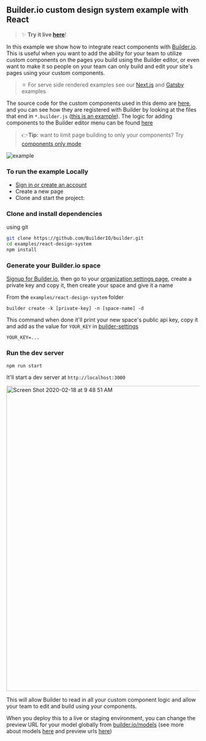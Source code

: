 ## Builder.io custom design system example with React

> ✨ **Try it live [here](https://builder.io/fiddle/4b2e0a2e4b1a44a88a5e6f8c46cdfe7c)**!

In this example we show how to integrate react components with [Builder.io](https://builder.io). This is useful when you want to add the ability for your team to utilize custom components on the pages you build using the Builder editor, or even want to make it so people on your team can only build and edit your site's pages using your custom components.

> ⚛️ For serve side rendered examples see our [Next.js](https://github.com/BuilderIO/builder/tree/master/examples/next-js) and [Gatsby](https://github.com/BuilderIO/gatsby-starter-builder) examples

The source code for the custom components used in this demo are [here](src/components), and you can see how they are registered with Builder by looking at the files that end in `*.builder.js` ([this is an example](https://github.com/BuilderIO/builder/blob/master/examples/react-design-system/src/components/ProductsList/ProductsList.builder.js)). The logic for adding components to the Builder editor menu can be found [here](https://github.com/BuilderIO/builder/blob/master/examples/react-design-system/src/builder-settings.js)

> 👉**Tip:** want to limit page building to only your components? Try [components only mode](https://builder.io/c/docs/guides/components-only-mode)

<img src="https://imgur.com/PJW3b4S.gif" alt="example" />

### To run the example Locally

- [Sign in or create an account](https://builder.io)
- Create a new page
- Clone and start the project:



### Clone and install dependencies

using git

```bash
git clone https://github.com/BuilderIO/builder.git
cd examples/react-design-system
npm install
```

### Generate your Builder.io space

<!-- TODO: link "private key" to a forum post or doc showing how to create that -->

[Signup for Builder.io](builder.io/signup), then go to your [organization settings page](https://builder.io/account/organization?root=true), create a private key and copy it, then create your space and give it a name

From the `examples/react-design-system` folder
```
builder create -k [private-key] -n [space-name] -d
```

This command when done it'll print your new space's public api key, copy it and add as the value for `YOUR_KEY` in [builder-settings](./src/builder-settings.s)

```
YOUR_KEY=...
```

### Run the dev server

```
npm run start
```

It'll start a dev server at `http://localhost:3000`


<img width="796" alt="Screen Shot 2020-02-18 at 9 48 51 AM" src="https://user-images.githubusercontent.com/5093430/74763082-f5457100-5233-11ea-870b-a1b17c7f99fe.png">

This will allow Builder to read in all your custom component logic and allow your team to edit and build using your components.

When you deploy this to a live or staging environment, you can change the preview URL for your model globally from [builder.io/models](https://builder.io/models) (see more about models [here](https://builder.io/c/docs/guides/getting-started-with-models) and preview urls [here](https://builder.io/c/docs/guides/preview-url))
